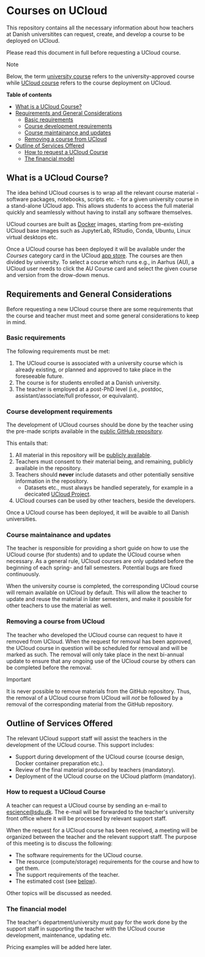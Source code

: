 # Courses on UCloud 

This repository contains all the necessary information about how teachers at Danish universitites can request, create, and develop a course to be deployed on UCloud. 

Please read this document in full before requesting a UCloud course.

> [!NOTE]
> Below, the term <ins>university course</ins> refers to the university-approved course while <ins>UCloud course</ins> refers to the course deployment on UCloud.

**Table of contents**

- [What is a UCloud Course?](#what-is-a-ucloud-course)
- [Requirements and General Considerations](#requirements-and-general-considerations)
    - [Basic requirements](#basic-requirements)
    - [Course development requirements](#course-development-requirements)
    - [Course maintainance and updates](#course-maintainance-and-update)
    - [Removing a course from UCloud](#removing-a-course-from-UCloud) 
- [Outline of Services Offered](#outline-of-services-offered)
    - [How to request a UCloud Course](#how-to-request-a-ucloud-course)
    - [The financial model](#the-financial-model)


## What is a UCloud Course?

The idea behind UCloud courses is to wrap all the relevant course material - software packages, notebooks, scripts etc. - for a given university course in a stand-alone UCloud app. This allows students to access the full material quickly and seamlessly without having to install any software themselves.

UCloud courses are built as [Docker](https://www.docker.com/) images, starting from pre-existing UCloud base images such as JupyterLab, RStudio, Conda, Ubuntu, Linux virtual desktops etc. 

Once a UCloud course has been deployed it will be available under the *Courses* category card in the UCloud [app store](https://docs.cloud.sdu.dk/guide/browsing.html). The courses are then divided by university. To select a course which runs e.g., in Aarhus (AU), a UCloud user needs to click the AU Course card and select the given course and version from the drow-down menus. 

## Requirements and General Considerations

Before requesting a new UCloud course there are some requirements that the course and teacher must meet and some general considerations to keep in mind.

### Basic requirements  

The following requirements must be met: 

1. The UCloud course is associated with a university course which is already existing, or planned and approved to take place in the foreseeable future.  
2. The course is for students enrolled at a Danish university.
3. The teacher is employed at a post-PhD level (i.e., postdoc, assistant/associate/full professor, or equivalant).

### Course development requirements

The development of UCloud courses should be done by the teacher using the pre-made scripts available in the [public GitHub repository](https://github.com/SDU-eScience/UCloud-Courses).

This entails that:

1. All material in this repository will be [publicly available](https://docs.github.com/en/repositories/creating-and-managing-repositories/about-repositories#about-repository-visibility).
2. Teachers must consent to their material being, and remaining, publicly available in the repository.  
3. Teachers should **never** include datasets and other potentially sensitive information in the repository. 
    - Datasets etc., must always be handled seperately, for example in a decicated [UCloud Project](https://docs.cloud.sdu.dk/guide/project-intro.html).
4. UCloud courses can be used by other teachers, beside the developers.

Once a UCloud course has been deployed, it will be avaible to all Danish universities.

### Course maintainance and updates

The teacher is responsible for providing a short guide on how to use the UCloud course (for students) and to update the UCloud course when necessary. 
As a general rule, UCloud courses are only updated before the beginning of each spring- and fall semesters. Potential bugs are fixed continuously. 

When the university course is completed, the corresponding UCloud course will remain available on UCloud by default. This will allow the teacher to update and reuse the material in later semesters, and make it possible for other teachers to use the material as well. 

### Removing a course from UCloud

The teacher who developed the UCloud course can request to have it removed from UCloud. When the request for removal has been approved, the UCloud course in question will be scheduled for removal and will be marked as such. The removal will only take place in the next bi-annual update to ensure that any ongoing use of the UCloud course by others can be completed before the removal.

>[!IMPORTANT] 
> It is never possible to remove materials from the GitHub repository. Thus, the removal of a UCloud course from UCloud will *not* be followed by a removal of the corresponding material from the GitHub repository. 

## Outline of Services Offered 

The relevant UCloud support staff will assist the teachers in the development of the UCloud course. This support includes:

- Support during development of the UCloud course (course design, Docker container preparation etc.).
- Review of the final material produced by teachers (mandatory).
- Deployment of the UCloud course on the UCloud platform (mandatory).

### How to request a UCloud Course

A teacher can request a UCloud course by sending an e-mail to [escience@sdu.dk](mailto:escience@sdu.dk). The e-mail will be forwarded to the teacher's university front office where it will be processed by relevant support staff. 

When the request for a UCloud course has been received, a meeting will be organized between the teacher and the relevant support staff. The purpose of this meeting is to discuss the following:

- The software requirements for the UCloud course.
- The resource (compute/storage) requirements for the course and how to get them. 
- The support requirements of the teacher.
- The estimated cost (see [below](#the-financial-model)).

Other topics will be discussed as needed. 

### The financial model

The teacher's department/university must pay for the work done by the support staff in supporting the teacher with the UCloud course development, maintenance, updating etc. 

Pricing examples will be added here later. 
